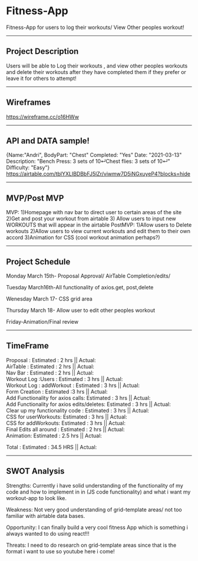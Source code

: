# Fitness-App
Fitness-App for users to log their workouts/ View Other peoples workout!
_________________________________________________________________________________________________________________________________________________________________

## Project Description
Users will be able to Log their workouts , and view other peoples workouts and delete their workouts after they have completed them if they prefer or leave
it for others to attempt! 
_________________________________________________________________________________________________________________________________________________________________

## Wireframes
https://wireframe.cc/o16HWw
_________________________________________________________________________________________________________________________________________________________________

## API and DATA sample!
{Name:"Andri",
BodyPart: "Chest"
Completed: "Yes"
Date: "2021-03-13"
Description: "Bench Press: 3 sets of 10↵Chest flies: 3 sets of 10↵"
Difficulty: "Easy"}
https://airtable.com/tblYXLIBDBbFJ5lZr/viwmw7D5iNGxuyeP4?blocks=hide
_________________________________________________________________________________________________________________________________________________________________

## MVP/Post MVP

MVP:
1)Homepage with  nav bar to direct user to certain areas of the site
2)Get and post your workout from airtable
3) Allow users to input new WORKOUTS that will appear in the airtable
PostMVP:
1)Allow users to Delete workouts
2)Allow users to view current workouts and edit them to their own accord
3)Animation for CSS (cool workout animation perhaps?) 
_________________________________________________________________________________________________________________________________________________________________

## Project Schedule

Monday March 15th- Proposal Approval/ AirTable Completion/edits/

Tuesday March16th-All functionality of axios.get, post,delete

Wenesday March 17- CSS grid area

Thursday March 18- Allow user to edit other peoples workout

Friday-Animation/Final review

_________________________________________________________________________________________________________________________________________________________________


## TimeFrame
Proposal :                            Estimated :  2 hrs  ||  Actual:  
AirTable :                            Estimated : 2 hrs   ||  Actual:  
Nav Bar :                                Estimated :  2 hrs  ||  Actual:  
Workout Log :Users :                      Estimated :  3 hrs  ||  Actual:  
Workout Log : addWorkout :                 Estimated :  3 hrs  ||  Actual:  
Form Creation :                              Estimated :3 hrs  ||  Actual:  
Add Functionality for axios calls:           Estimated :  3 hrs  ||  Actual:  
Add Functionality for axios edits/deletes:              Estimated : 3 hrs   ||  Actual:  
 Clear up my functionality code :                          Estimated :  3 hrs  ||  Actual:  
 CSS for userWorkouts:                                      Estimated :  3 hrs ||  Actual:  
 CSS for addWorkouts:                                        Estimated :  3 hrs  ||  Actual:  
 Final Edits all around :                                    Estimated :  2 hrs  ||  Actual:  
 Animation:                                                    Estimated :  2.5 hrs  ||  Actual:  
 
 
Total :                                                        Estimated : 34.5 HRS    ||  Actual:  
__________________________________________________________________________________________________________________________________________________________________


## SWOT Analysis 


Strengths: 
Currently i have solid understanding of the functionality of my code and how to implement in in (JS code functionality) and what i want my workout-app to look like.

Weakness: 
Not very good understanding of grid-template areas/ not too familiar with airtable data bases.


Opportunity:
I can finally build a very cool fitness App which is something i always wanted to do using react!!!

Threats:
I need to do research on grid-template areas since that is the format i want to use so youtube here i come! 





